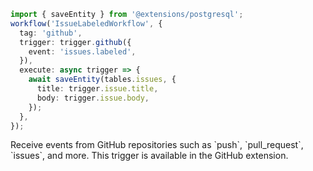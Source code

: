 ```ts
import { saveEntity } from '@extensions/postgresql';
workflow('IssueLabeledWorkflow', {
  tag: 'github',
  trigger: trigger.github({
    event: 'issues.labeled',
  }),
  execute: async trigger => {
    await saveEntity(tables.issues, {
      title: trigger.issue.title,
      body: trigger.issue.body,
    });
  },
});
```

<Footer
 gist="57e6042b98a45ba46c396bb1354180f5"
 >
Receive events from GitHub repositories such as `push`, `pull_request`, `issues`, and more. This trigger is available in the GitHub extension.
</Footer>
